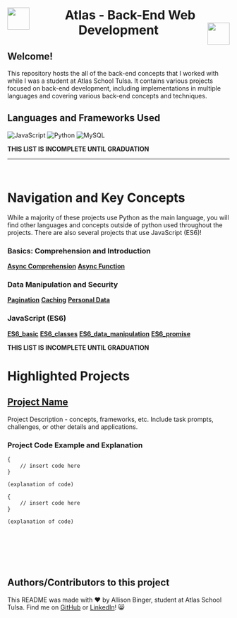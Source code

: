   <h1 align="center">
  <img src="https://cdn-icons-png.flaticon.com/512/8099/8099229.png" align="left" width="50">
   Atlas - Back-End Web Development
  <img src="https://cdn-icons-png.flaticon.com/512/8099/8099229.png" align="right" width="50"></h1>


## Welcome!
This repository hosts the all of the back-end concepts that I worked with while I was a student at Atlas School Tulsa. It contains various projects focused on back-end development, including implementations in multiple languages and covering various back-end concepts and techniques.

## Languages and Frameworks Used

![JavaScript](https://img.shields.io/badge/javascript-%23323330.svg?style=for-the-badge&logo=javascript&logoColor=%23F7DF1E) ![Python](https://img.shields.io/badge/python-3670A0?style=for-the-badge&logo=python&logoColor=ffdd54) ![MySQL](https://img.shields.io/badge/mysql-%2300000f.svg?style=for-the-badge&logo=mysql&logoColor=white)

**THIS LIST IS INCOMPLETE UNTIL GRADUATION**

---
&nbsp;
&nbsp;
&nbsp;

# Navigation and Key Concepts
While a majority of these projects use Python as the main language, you will find other languages and concepts outside of python used throughout the projects. There are also several projects that use JavaScript (ES6)!

### Basics: Comprehension and Introduction
[**Async Comprehension**](python_async_comprehension/)
[**Async Function**](python_async_function/)

### Data Manipulation and Security
[**Pagination**](pagination/)
[**Caching**](caching/)
[**Personal Data**](personal_data/)

### JavaScript (ES6)
[**ES6_basic**](ES6_basic/)
[**ES6_classes**](ES6_classes/)
[**ES6_data_manipulation**](ES6_data_manipulation/)
[**ES6_promise**](ES6_promise/)

**THIS LIST IS INCOMPLETE UNTIL GRADUATION**

# Highlighted Projects

## [Project Name](project_link)
Project Description - concepts, frameworks, etc. Include task prompts, challenges, or other details and applications. 

### Project Code Example and Explanation
```
{
	// insert code here
}

(explanation of code)
```
```
{
	// insert code here
}

(explanation of code)
```


&nbsp;
---
&nbsp;

## Authors/Contributors to this project
This README was made with :heart: by Allison Binger, student at Atlas School Tulsa. Find me on [GitHub](https://github.com/allisonabinger) or [LinkedIn](https://linkedin.com/in/allisonbinger)! :smile_cat:
